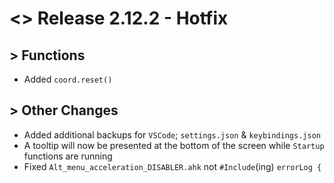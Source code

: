 # <> Release 2.12.2 - Hotfix

## > Functions
- Added `coord.reset()`

## > Other Changes
- Added additional backups for `VSCode`; `settings.json` & `keybindings.json`
- A tooltip will now be presented at the bottom of the screen while `Startup` functions are running
- Fixed `Alt_menu_acceleration_DISABLER.ahk` not `#Include`(ing) `errorLog {`